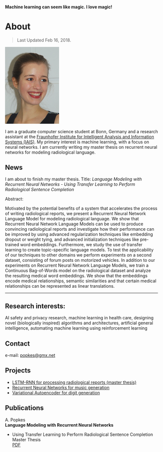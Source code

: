 #### Machine learning can seem like magic. I love magic!


# About

> Last Updated Feb 16, 2018.

![](small_pic.png)

I am a graduate computer science student at Bonn, Germany and a research assistant at the [Fraunhofer Institute for Intelligent Analysis and Information Systems (IAIS)](https://www.iais.fraunhofer.de/en.html). My primary interest is machine learning, with a focus on neural networks. I am currently writing my master thesis on recurrent neural networks for modeling radiological language.


## News

I am about to finish my master thesis. Title: _Language Modeling with Recurrent Neural Networks - Using Transfer Learning to Perform Radiological Sentence Completion_

Abstract:

Motivated by the potential benefits of a system that accelerates the process of writing radiological reports, we present a Recurrent Neural Network Language Model for modeling radiological language. We show that Recurrent Neural Network Language Models can be used to produce convincing radiological reports and investigate how their performance can be improved by using advanced regularization techniques like embedding dropout or weight tying, and advanced initialization techniques like pre-trained word embeddings. Furthermore, we study the use of transfer learning to create topic-specific language models. To test the applicability of our techniques to other domains we perform experiments on a second dataset, consisting of forum posts on motorized vehicles. In addition to our experiments on Recurrent Neural Network Language Models, we train a Continuous Bag-of-Words model on the radiological dataset and analyze the resulting medical word embeddings. We show that the embeddings
encode medical relationships, semantic similarities and that certain medical relationships can be represented as linear translations.

* * *


## Research interests:
AI safety and privacy research, machine learning in health care, designing novel (biologically inspired) algorithms and architectures, artificial general intelligence, automating machine learning using reinforcement learning


## [](#header-1)Contact

e-mail: popkes@gmx.net

## [](#header-2)Projects

- [LSTM-RNN for processing radiological reports (master thesis)](https://github.com/zotroneneis/lstmLanguageModel)
- [Recurrent Neural Networks for music generation](https://github.com/zotroneneis/deep-music)
- [Variational Autoencoder for digit generation](https://github.com/zotroneneis/tensorflow_deep_learning_models/blob/master/improved_variational_autoencoder.ipynb)



## Publications

A. Popkes  
__Language Modeling with Recurrent Neural Networks__  
- Using Transfer Learning to Perform Radiological Sentence Completion  
Master Thesis  
[PDF](thesis_APopkes_hyperlinks.pdf)  


